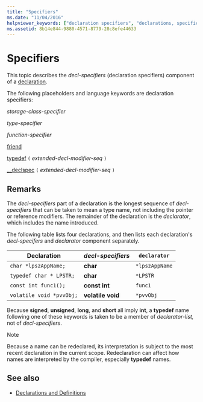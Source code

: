 ```yaml
---
title: "Specifiers"
ms.date: "11/04/2016"
helpviewer_keywords: ["declaration specifiers", "declarations, specifiers", "specifiers, in declarations"]
ms.assetid: 8b14e844-9880-4571-8779-28c8efe44633
---
```

# Specifiers

This topic describes the *decl-specifiers* (declaration specifiers) component of a [declaration](declarations-and-definitions-cpp.md).

The following placeholders and language keywords are declaration specifiers:

*storage-class-specifier*

*type-specifier*

*function-specifier*

[friend](friend-cpp.md)

[typedef](aliases-and-typedefs-cpp.md) `(` *extended-decl-modifier-seq* `)`

[__declspec](declspec.md) `(` *extended-decl-modifier-seq* `)`

## Remarks

The *decl-specifiers* part of a declaration is the longest sequence of *decl-specifiers* that can be taken to mean a type name, not including the pointer or reference modifiers. The remainder of the declaration is the *declarator*, which includes the name introduced.

The following table lists four declarations, and then lists each declaration's *decl-specifers* and *declarator* component separately.

|Declaration|*decl-specifiers*|`declarator`|
|-----------------|------------------------|------------------|
|`char *lpszAppName;`|**char**|`*lpszAppName`|
|`typedef char * LPSTR;`|**char**|`*LPSTR`|
|`const int func1();`|**const int**|`func1`|
|`volatile void *pvvObj;`|**volatile void**|`*pvvObj`|

Because **signed**, **unsigned**, **long**, and **short** all imply **int**, a **typedef** name following one of these keywords is taken to be a member of *declarator-list,* not of *decl-specifiers*.

> [!NOTE]
>  Because a name can be redeclared, its interpretation is subject to the most recent declaration in the current scope. Redeclaration can affect how names are interpreted by the compiler, especially **typedef** names.

## See also

- [Declarations and Definitions](declarations-and-definitions-cpp.md)
